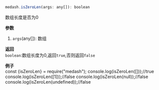 ```js
medash.isZeroLen(args: any[]): boolean
```
数组长度是否为0

**参数**  
1. `args`(any[]): 数组
  
**返回**        
`boolean`:数组长度为0,返回`true`,否则返回`false`

**例子**  
<me-embed>
const {isZeroLen} = require("medash");
console.log(isZeroLen([]));//true
console.log(isZeroLen([1]));//false
console.log(isZeroLen(null));//false
console.log(isZeroLen(undefined));//false
</me-embed>
